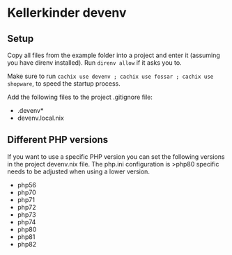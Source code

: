 # Kellerkinder devenv

## Setup
Copy all files from the example folder into a project and enter it (assuming you have direnv installed). Run `direnv allow` if it asks you to.

Make sure to run `cachix use devenv ; cachix use fossar ; cachix use shopware`, to speed the startup process.

Add the following files to the project .gitignore file:
- .devenv*
- devenv.local.nix

## Different PHP versions

If you want to use a specific PHP version you can set the following versions in the project devenv.nix file. The php.ini configuration is >php80 specific
needs to be adjusted when using a lower version.

- php56
- php70
- php71
- php72
- php73
- php74
- php80
- php81
- php82
